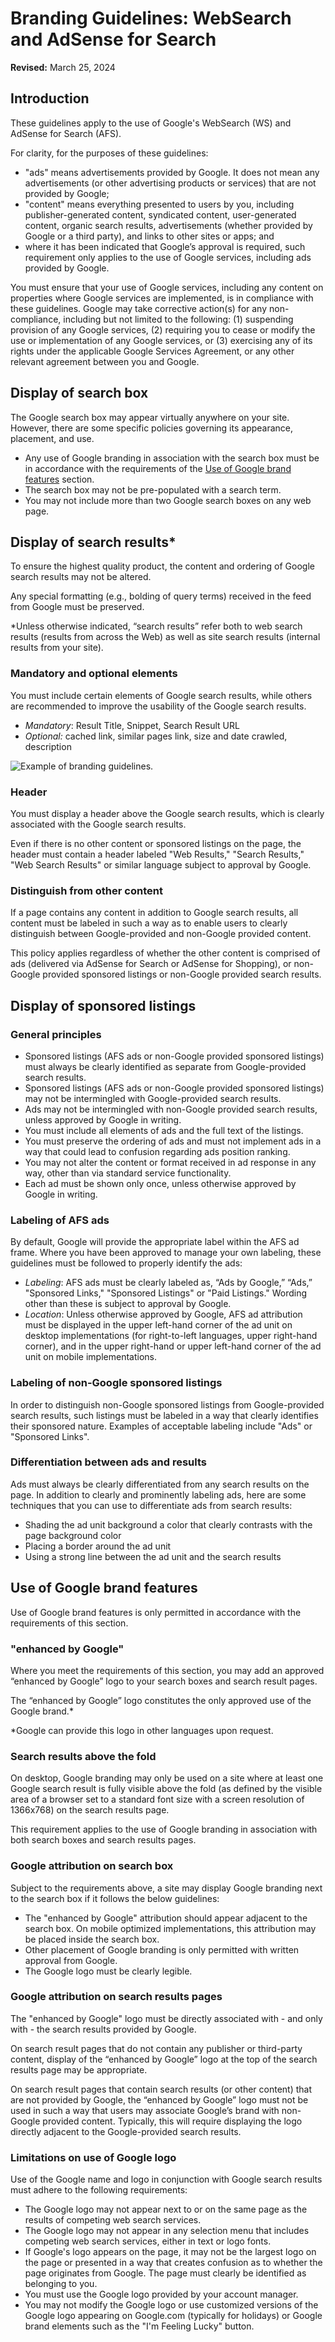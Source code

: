 Branding Guidelines: WebSearch and AdSense for Search
=====================================================

**Revised:** March 25, 2024

Introduction
------------

These guidelines apply to the use of Google's WebSearch (WS) and AdSense for Search (AFS).

For clarity, for the purposes of these guidelines:

* "ads" means advertisements provided by Google. It does not mean any advertisements (or other advertising products or services) that are not provided by Google;
* "content" means everything presented to users by you, including publisher-generated content, syndicated content, user-generated content, organic search results, advertisements (whether provided by Google or a third party), and links to other sites or apps; and
* where it has been indicated that Google’s approval is required, such requirement only applies to the use of Google services, including ads provided by Google.

You must ensure that your use of Google services, including any content on properties where Google services are implemented, is in compliance with these guidelines. Google may take corrective action(s) for any non-compliance, including but not limited to the following: (1) suspending provision of any Google services, (2) requiring you to cease or modify the use or implementation of any Google services, or (3) exercising any of its rights under the applicable Google Services Agreement, or any other relevant agreement between you and Google.

Display of search box
---------------------

The Google search box may appear virtually anywhere on your site. However, there are some specific policies governing its appearance, placement, and use.

* Any use of Google branding in association with the search box must be in accordance with the requirements of the [Use of Google brand features](#use_of_google_brand_features) section.
* The search box may not be pre-populated with a search term.
* You may not include more than two Google search boxes on any web page.

Display of search results\*
---------------------------

To ensure the highest quality product, the content and ordering of Google search results may not be altered.

Any special formatting (e.g., bolding of query terms) received in the feed from Google must be preserved.

\*Unless otherwise indicated, “search results” refer both to web search results (results from across the Web) as well as site search results (internal results from your site).

### Mandatory and optional elements

You must include certain elements of Google search results, while others are recommended to improve the usability of the Google search results.

* _Mandatory_: Result Title, Snippet, Search Result URL
* _Optional:_ cached link, similar pages link, size and date crawled, description

![Example of branding guidelines.](//lh3.googleusercontent.com/oNhhElBruKbSmAjkAHIKjrmLfPEG5x6JFPZzzvkTj49-gh5dtKqNUKkc2crMYGKdOZk=w515)

### Header

You must display a header above the Google search results, which is clearly associated with the Google search results.

Even if there is no other content or sponsored listings on the page, the header must contain a header labeled "Web Results," "Search Results," "Web Search Results" or similar language subject to approval by Google.

### Distinguish from other content

If a page contains any content in addition to Google search results, all content must be labeled in such a way as to enable users to clearly distinguish between Google-provided and non-Google provided content.

This policy applies regardless of whether the other content is comprised of ads (delivered via AdSense for Search or AdSense for Shopping), or non-Google provided sponsored listings or non-Google provided search results.

Display of sponsored listings
-----------------------------

### General principles

* Sponsored listings (AFS ads or non-Google provided sponsored listings) must always be clearly identified as separate from Google-provided search results.
* Sponsored listings (AFS ads or non-Google provided sponsored listings) may not be intermingled with Google-provided search results.
* Ads may not be intermingled with non-Google provided search results, unless approved by Google in writing.
* You must include all elements of ads and the full text of the listings.
* You must preserve the ordering of ads and must not implement ads in a way that could lead to confusion regarding ads position ranking.
* You may not alter the content or format received in ad response in any way, other than via standard service functionality.
* Each ad must be shown only once, unless otherwise approved by Google in writing.

### Labeling of AFS ads

By default, Google will provide the appropriate label within the AFS ad frame. Where you have been approved to manage your own labeling, these guidelines must be followed to properly identify the ads:

* _Labeling_: AFS ads must be clearly labeled as, “Ads by Google,” “Ads,” "Sponsored Links," "Sponsored Listings" or "Paid Listings." Wording other than these is subject to approval by Google.
* _Location_: Unless otherwise approved by Google, AFS ad attribution must be displayed in the upper left-hand corner of the ad unit on desktop implementations (for right-to-left languages, upper right-hand corner), and in the upper right-hand or upper left-hand corner of the ad unit on mobile implementations.

### Labeling of non-Google sponsored listings

In order to distinguish non-Google sponsored listings from Google-provided search results, such listings must be labeled in a way that clearly identifies their sponsored nature. Examples of acceptable labeling include "Ads" or "Sponsored Links".

### Differentiation between ads and results

Ads must always be clearly differentiated from any search results on the page. In addition to clearly and prominently labeling ads, here are some techniques that you can use to differentiate ads from search results:

* Shading the ad unit background a color that clearly contrasts with the page background color
* Placing a border around the ad unit
* Using a strong line between the ad unit and the search results

Use of Google brand features
----------------------------

Use of Google brand features is only permitted in accordance with the requirements of this section.

### "enhanced by Google"

Where you meet the requirements of this section, you may add an approved “enhanced by Google” logo to your search boxes and search result pages.

The “enhanced by Google” logo constitutes the only approved use of the Google brand.\*

\*Google can provide this logo in other languages upon request.

### Search results above the fold

On desktop, Google branding may only be used on a site where at least one Google search result is fully visible above the fold (as defined by the visible area of a browser set to a standard font size with a screen resolution of 1366x768) on the search results page.

This requirement applies to the use of Google branding in association with both search boxes and search results pages.

### Google attribution on search box

Subject to the requirements above, a site may display Google branding next to the search box if it follows the below guidelines:

* The "enhanced by Google" attribution should appear adjacent to the search box. On mobile optimized implementations, this attribution may be placed inside the search box.
* Other placement of Google branding is only permitted with written approval from Google.
* The Google logo must be clearly legible.

### Google attribution on search results pages

The "enhanced by Google" logo must be directly associated with - and only with - the search results provided by Google.

On search result pages that do not contain any publisher or third-party content, display of the “enhanced by Google” logo at the top of the search results page may be appropriate.

On search result pages that contain search results (or other content) that are not provided by Google, the “enhanced by Google” logo must not be used in such a way that users may associate Google’s brand with non-Google provided content. Typically, this will require displaying the logo directly adjacent to the Google-provided search results.

### Limitations on use of Google logo

Use of the Google name and logo in conjunction with Google search results must adhere to the following requirements:

* The Google logo may not appear next to or on the same page as the results of competing web search services.
* The Google logo may not appear in any selection menu that includes competing web search services, either in text or logo fonts.
* If Google's logo appears on the page, it may not be the largest logo on the page or presented in a way that creates confusion as to whether the page originates from Google. The page must clearly be identified as belonging to you.
* You must use the Google logo provided by your account manager.
* You may not modify the Google logo or use customized versions of the Google logo appearing on Google.com (typically for holidays) or Google brand elements such as the "I'm Feeling Lucky" button.